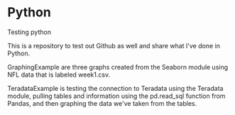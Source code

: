# Python
Testing python

This is a repository to test out Github as well and share what I've done in Python.

GraphingExample are three graphs created from the Seaborn module using NFL data that is labeled week1.csv.

TeradataExample is testing the connection to Teradata using the Teradata module, pulling tables and information
using the pd.read_sql function from Pandas, and then graphing the data we've taken from the tables.
